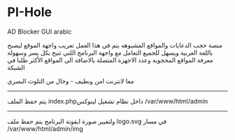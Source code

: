 # PI-Hole
AD Blocker GUI arabic

منصة حجب الدعايات والمواقع المشبوهه 
يتم في هذا العمل تعريب واجهة الموقع ليصبح باللغة العربية
ويسهل للجميع التعامل مع واجهة البرنامج اللتي تتيح بكل يسر وسهولة معرفة المواقع المحجوبة
وعدد الاجهزة المتصلة بالاضافة الى المواقع الأكثر طلبا في الشبكة

معا لانترنت امن ونظيف - وخال من التلوث البصري


_____________________


يتم حفظ الملف index.phpداخل نظام تشغيل لينوكس
/var/www/html/admin 

_____________________

ولتغيير صورة ايقونة البرنامج يتم حفظ ملف logo.svg
في مسار 
/var/www/html/admin/img